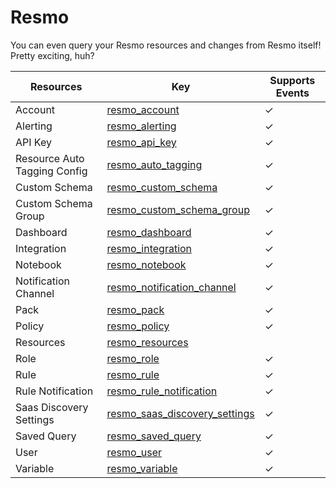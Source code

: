 Resmo
=====
You can even query your Resmo resources and changes from Resmo itself! Pretty exciting, huh?

| **Resources**                | **Key**                                                                 | **Supports Events** |
| ---------------------------- | ----------------------------------------------------------------------- | ------------------- |
| Account                      | [resmo\_account](resmo\_account.md)                                     | &check;             |
| Alerting                     | [resmo\_alerting](resmo\_alerting.md)                                   | &check;             |
| API Key                      | [resmo\_api\_key](resmo\_api\_key.md)                                   | &check;             |
| Resource Auto Tagging Config | [resmo\_auto\_tagging](resmo\_auto\_tagging.md)                         | &check;             |
| Custom Schema                | [resmo\_custom\_schema](resmo\_custom\_schema.md)                       | &check;             |
| Custom Schema Group          | [resmo\_custom\_schema\_group](resmo\_custom\_schema\_group.md)         | &check;             |
| Dashboard                    | [resmo\_dashboard](resmo\_dashboard.md)                                 | &check;             |
| Integration                  | [resmo\_integration](resmo\_integration.md)                             | &check;             |
| Notebook                     | [resmo\_notebook](resmo\_notebook.md)                                   | &check;             |
| Notification Channel         | [resmo\_notification\_channel](resmo\_notification\_channel.md)         | &check;             |
| Pack                         | [resmo\_pack](resmo\_pack.md)                                           | &check;             |
| Policy                       | [resmo\_policy](resmo\_policy.md)                                       | &check;             |
| Resources                    | [resmo\_resources](resmo\_resources.md)                                 |                     |
| Role                         | [resmo\_role](resmo\_role.md)                                           | &check;             |
| Rule                         | [resmo\_rule](resmo\_rule.md)                                           | &check;             |
| Rule Notification            | [resmo\_rule\_notification](resmo\_rule\_notification.md)               | &check;             |
| Saas Discovery Settings      | [resmo\_saas\_discovery\_settings](resmo\_saas\_discovery\_settings.md) | &check;             |
| Saved Query                  | [resmo\_saved\_query](resmo\_saved\_query.md)                           | &check;             |
| User                         | [resmo\_user](resmo\_user.md)                                           | &check;             |
| Variable                     | [resmo\_variable](resmo\_variable.md)                                   | &check;             |
